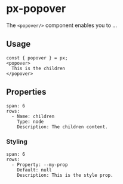 # px-popover
The `<popover/>` component enables you to ...



## Usage

```react
const { popover } = px;
<popover>
  This is the children
</popover>
```


## Properties

```table
span: 6
rows:
  - Name: children
    Type: node
    Description: The children content.
```


### Styling

```table
span: 6
rows:
  - Property: --my-prop
    Default: null
    Description: This is the style prop.
```
